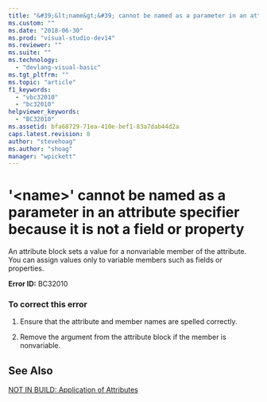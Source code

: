 ```yaml
---
title: "&#39;&lt;name&gt;&#39; cannot be named as a parameter in an attribute specifier because it is not a field or property | Microsoft Docs"
ms.custom: ""
ms.date: "2018-06-30"
ms.prod: "visual-studio-dev14"
ms.reviewer: ""
ms.suite: ""
ms.technology: 
  - "devlang-visual-basic"
ms.tgt_pltfrm: ""
ms.topic: "article"
f1_keywords: 
  - "vbc32010"
  - "bc32010"
helpviewer_keywords: 
  - "BC32010"
ms.assetid: bfa68729-71ea-410e-bef1-83a7dab44d2a
caps.latest.revision: 8
author: "stevehoag"
ms.author: "shoag"
manager: "wpickett"
---
```

# &#39;&lt;name&gt;&#39; cannot be named as a parameter in an attribute specifier because it is not a field or property
An attribute block sets a value for a nonvariable member of the attribute. You can assign values only to variable members such as fields or properties.  
  
 **Error ID:** BC32010  
  
### To correct this error  
  
1.  Ensure that the attribute and member names are spelled correctly.  
  
2.  Remove the argument from the attribute block if the member is nonvariable.  
  
## See Also  
 [NOT IN BUILD: Application of Attributes](http://msdn.microsoft.com/en-us/2b1703ed-4437-49b3-bc0b-568094324f47)
